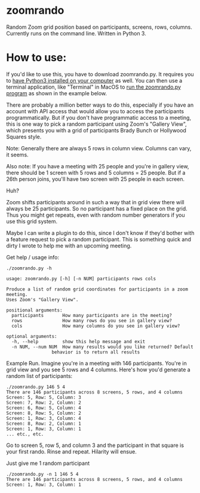 # zoomrando
Random Zoom grid position based on participants, screens, rows, columns.
Currently runs on the command line. Written in Python 3.

<h1>How to use:</h1>
<p>If you'd like to use this, you have to download zoomrando.py. It requires
you to <a href="https://docs.python-guide.org/starting/install3/osx/">have Python3 installed on your computer</a> as well. You can then use a terminal application, like "Terminal" in
MacOS to <a
href="https://smallbusiness.chron.com/execute-file-macbook-terminal-49381.html">run the zoomrando.py program</a> as shown in the example below.</p>

<p>There are probably a million better ways to do this, especially if you have an
account with API access that would allow you to access the participants
programmatically. But if you don't have programmatic access to a meeting, this
is one way to pick a random participant using Zoom's "Gallery View", which
presents you with a grid of participants Brady Bunch or Hollywood Squares
style.
</p>


<p>
Note: Generally there are always 5 rows in column view. Columns can vary, it
seems. 
</p>

<p>
Also note: If you have a meeting with 25 people and you're in gallery view, there should be 1 screen with 5 rows and 5 columns = 25 people. But if a 26th person joins, you'll have two screen with 25 people in each screen. 
</p>

<p>
Huh? 
</p>

<p>
Zoom shifts participants around in such a way that in grid view there will always be 25 participants.  So no participant has a fixed place on the grid. Thus you might get repeats, even with random number generators if you use this grid system.
</p>

<p>
Maybe I can write a plugin to do this, since I don't know if they'd bother with
a feature request to pick a random participant. This is something quick and dirty I
wrote to help me with an upcoming meeting.
<p>


Get help / usage info: 

    ./zoomrando.py -h

    usage: zoomrando.py [-h] [-n NUM] participants rows cols

    Produce a list of random grid coordinates for participants in a zoom meeting.
    Uses Zoom's "Gallery View".
    
    positional arguments:
      participants       How many participants are in the meeting?
      rows               How many rows do you see in gallery view?
      cols               How many columns do you see in gallery view?
    
    optional arguments:
      -h, --help         show this help message and exit
      -n NUM, --num NUM  How many results would you like returned? Default
                     behavior is to return all results

<p>
Example Run. Imagine you're in a meeting with 146 participants. You're in grid
view and you see 5 rows and 4 columns. Here's how you'd generate a random list
of participants:</p>

    ./zoomrando.py 146 5 4
    There are 146 participants across 8 screens, 5 rows, and 4 columns
    Screen: 5, Row: 5, Column: 3
    Screen: 7, Row: 2, Column: 2
    Screen: 6, Row: 5, Column: 4
    Screen: 8, Row: 5, Column: 2
    Screen: 1, Row: 3, Column: 4
    Screen: 8, Row: 2, Column: 1
    Screen: 1, Row: 3, Column: 1
    ... etc., etc.

Go to screen 5, row 5, and column 3 and the participant in that square is your first rando. 
Rinse and repeat. Hilarity will ensue.

<p>
Just give me 1 random participant

    ./zoomrando.py -n 1 146 5 4
    There are 146 participants across 8 screens, 5 rows, and 4 columns
    Screen: 1, Row: 3, Column: 1
</p>
